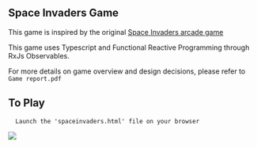 ## Space Invaders Game

This game is inspired by the original [Space Invaders arcade game](https://www.youtube.com/watch?v=MU4psw3ccUI)

This game uses Typescript and Functional Reactive Programming through RxJs Observables.

For more details on game overview and design decisions, please refer to `Game report.pdf`

## To Play

```plaintext
  Launch the 'spaceinvaders.html' file on your browser
```

![](https://33333.cdn.cke-cs.com/kSW7V9NHUXugvhoQeFaf/images/aeb566509081875711acf0e0ea3dde304eb0f51f64139d42.png)
